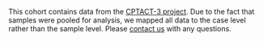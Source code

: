 This cohort contains data from the [CPTACT-3 project](https://gdc.cancer.gov/about-gdc/contributed-genomic-data-cancer-research/clinical-proteomic-tumor-analysis-consortium-cptac). Due to the fact that samples were pooled for analysis, we mapped all data to the case level rather than the sample level. Please [contact us](mailto:genome-cancer@soe.ucsc.edu) with any questions.
